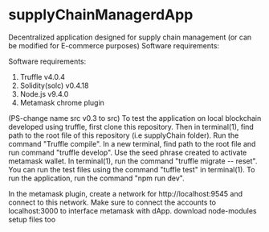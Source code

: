 # supplyChainManagerdApp
Decentralized application designed for supply chain management (or can be modified for E-commerce purposes)
Software requirements:

Software requirements:
1) Truffle v4.0.4
2) Solidity(solc) v0.4.18
3) Node.js v9.4.0
4) Metamask chrome plugin

(PS-change name src v0.3 to src)
  To test the application on local blockchain developed using truffle, first clone this repository.
  Then in terminal(1), find path to the root file of this repository (i.e supplyChain folder).
  Run the command "Truffle compile". 
  In a new terminal, find path to the root file and run command "truffle develop". Use the seed phrase created to activate metamask wallet.
  In terminal(1), run the command "truffle migrate -- reset".
  You can run the test files using the command "tuffle test" in terminal(1).
  To run the application, run the command "npm run dev".
  
  In the metamask plugin, create a network for http://localhost:9545 and connect to this network. Make sure to connect the accounts to localhost:3000 to interface metamask with dApp.
download node-modules setup files too 
